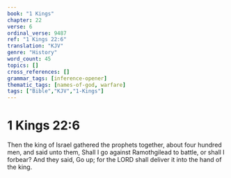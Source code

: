 ```yaml
---
book: "1 Kings"
chapter: 22
verse: 6
ordinal_verse: 9487
ref: "1 Kings 22:6"
translation: "KJV"
genre: "History"
word_count: 45
topics: []
cross_references: []
grammar_tags: [inference-opener]
thematic_tags: [names-of-god, warfare]
tags: ["Bible","KJV","1-Kings"]
---
```


# 1 Kings 22:6

Then the king of Israel gathered the prophets together, about four hundred men, and said unto them, Shall I go against Ramothgilead to battle, or shall I forbear? And they said, Go up; for the LORD shall deliver it into the hand of the king.
